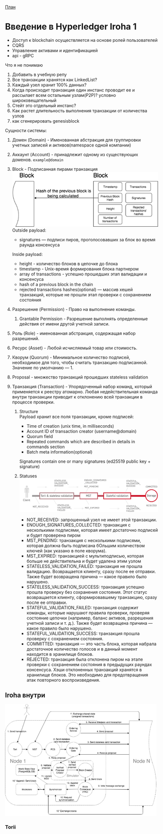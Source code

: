 [План](./00plan.md)

# Введение в Hyperledger Iroha 1

- Доступ к blockchain осуществляется на основе ролей пользователей
- CQRS
- Управление активами и идентификацией
- api - gRPC

Что я не понимаю

1. Добавить в учебную репу
1. Все транзакции хранятся как LinkedList?
1. Каждый узел хранит 100% данных?
1. Когда происходит транзакция один инстанс проводит ее и рассылает всем остальным узлам(P2P)? условно широковещательный
1. Стейт это отдельный инстанс?
1. Как растет длительность выполнения транзакции от количества узлов
1. как сгенерировать genesisblock

Сущности системы:

1.  Домен (Domain) - Именованная абстракция для группировки учетных записей и активов(namespace одной компании)
1.  Аккаунт (Account) - принадлежит одному из существующих доменов.
    `example@domain`
1.  Block - Подписанная пирами транзакция  
    ![alt text](./block.png)
    Outside payload:

    - signatures — подписи пиров, проголосовавших за блок во время раунда консенсуса

    Inside payload:

    - height - количество блоков в цепочке до блока
    - timestamp - Unix-время формирования блока партнером
    - array of transactions - успешно прошедших этап валидации и консенсуса
    - hash of a previous block in the chain
    - rejected transactions hashes(optional) — массив хешей транзакций, которые не прошли этап проверки с сохранением состояния

1.  Разрешение (Permission) - Право на выполнение команды.
    1. Grantable Permission - Разрешение выполнять определенные действия от имени другой учетной записи.
1.  Роль (Role) - именованная абстракция, содержащая набор разрешений.

1.  Ресурс (Asset) - Любой исчисляемый товар или стоимость.
1.  Кворум (Quorum) - Минимальное количество подписей, необходимое для того, чтобы считать транзакцию подписанной. Значение по умолчанию — 1.

1.  Proposal - множество транзакций прошедших stateless validation
1.  Транзакция (Transaction) - Упорядоченный набор команд, который применяется к реестру атомарно. Любая недействительная команда внутри транзакции приводит к отклонению всей транзакции в процессе проверки.

    1. Structure  
       Payload хранит все поля транзакции, кроме подписей:

       - Time of creation (unix time, in milliseconds)
       - Account ID of transaction creator (username@domain)
       - Quorum field
       - Repeated commands which are described in details in commands section
       - Batch meta information(optional)

       Signatures contain one or many signatures (ed25519 public key + signature)

    2. Statuses
       ![](./tx_status.webp)
       - NOT_RECEIVED: запрошенный узел не имеет этой транзакции.
       - ENOUGH_SIGNATURES_COLLECTED: транзакция с несколькими подписями, которая имеет достаточно подписей и будет проверена пиром
       - MST_PENDING: транзакция с несколькими подписями, которая должна быть подписана бОльшим количеством ключей (как указано в поле кворума).
       - MST_EXPIRED: транзакцией с мультиподписью, которая больше не действительна и будет удалена этим узлом
       - STATELESS_VALIDATION_FAILED: транзакция не прошла валидацию. Возвращается клиенту, сразу после ее отправки. Также будет возвращена причина — какое правило было нарушено.
       - STATELESS_VALIDATION_SUCCESS: транзакция успешно прошла проверку без сохранения состояния. Этот статус возвращается клиенту, сформировавшему транзакцию, сразу после ее отправки.
       - STATEFUL_VALIDATION_FAILED: транзакция содержит команды, которые нарушают правила проверки, проверяя состояние цепочки (например, баланс активов, разрешения учетной записи и т. д.). Также будет возвращена причина — какое правило было нарушено.
       - STATEFUL_VALIDATION_SUCCESS: транзакция прошла проверку с сохранением состояния.
       - COMMITTED: транзакция — это часть блока, которая набрала достаточное количество голосов и в данный момент находится в хранилище блоков.
       - REJECTED: транзакция была отклонена пиром на этапе проверки с сохранением состояния в предыдущих раундах консенсуса. Хэши отклоненных транзакций хранятся в хранилище блоков. Это необходимо для предотвращения атак повторного воспроизведения.

## Iroha внутри

<img src='./pipeline-diagram.png' width='500'/>

### Torii
